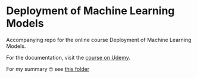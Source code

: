# Deployment of Machine Learning Models
Accompanying repo for the online course Deployment of Machine Learning Models.

For the documentation, visit the [course on Udemy](https://www.udemy.com/deployment-of-machine-learning-models/?couponCode=TIDREPO).

For my summary :nerd_face: see [this folder](https://drive.google.com/drive/u/0/folders/1vqj5EcCvl6EWwrJOYHUEEuosZ9gJ7XHa)
